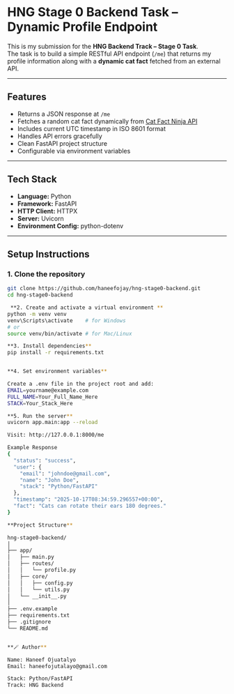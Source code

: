 #  HNG Stage 0 Backend Task – Dynamic Profile Endpoint

This is my submission for the **HNG Backend Track – Stage 0 Task**.  
The task is to build a simple RESTful API endpoint (`/me`) that returns my profile information along with a **dynamic cat fact** fetched from an external API.

---

##  Features
- Returns a JSON response at `/me`
- Fetches a random cat fact dynamically from [Cat Fact Ninja API](https://catfact.ninja/fact)
- Includes current UTC timestamp in ISO 8601 format
- Handles API errors gracefully
- Clean FastAPI project structure
- Configurable via environment variables

---

##  Tech Stack
- **Language:** Python
- **Framework:** FastAPI
- **HTTP Client:** HTTPX
- **Server:** Uvicorn
- **Environment Config:** python-dotenv

---

##  Setup Instructions

### **1. Clone the repository**
```bash
git clone https://github.com/haneefojay/hng-stage0-backend.git
cd hng-stage0-backend

 **2. Create and activate a virtual environment **
python -m venv venv
venv\Scripts\activate    # for Windows
# or
source venv/bin/activate # for Mac/Linux

**3. Install dependencies**
pip install -r requirements.txt


**4. Set environment variables**

Create a .env file in the project root and add:
EMAIL=yourname@example.com
FULL_NAME=Your_Full_Name_Here
STACK=Your_Stack_Here

**5. Run the server**
uvicorn app.main:app --reload

Visit: http://127.0.0.1:8000/me

Example Response
{
  "status": "success",
  "user": {
    "email": "johndoe@gmail.com",
    "name": "John Doe",
    "stack": "Python/FastAPI"
  },
  "timestamp": "2025-10-17T08:34:59.296557+00:00",
  "fact": "Cats can rotate their ears 180 degrees."
}

**Project Structure**

hng-stage0-backend/
│
├── app/
│   ├── main.py
│   ├── routes/
│   │   └── profile.py
│   ├── core/
│   │   ├── config.py
│   │   └── utils.py
│   └── __init__.py
│
├── .env.example
├── requirements.txt
├── .gitignore
└── README.md


**🪄 Author**

Name: Haneef Ojuatalyo
Email: haneefojutalayo@gmail.com

Stack: Python/FastAPI
Track: HNG Backend
